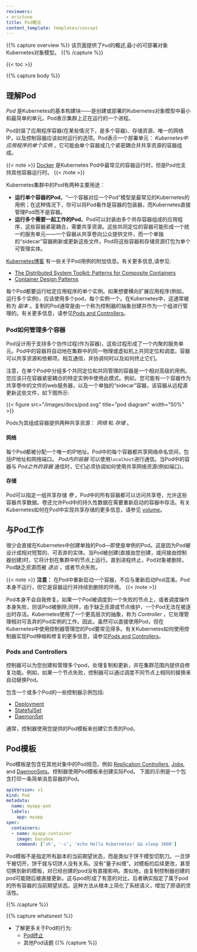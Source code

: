 ```yaml
---
reviewers:
- erictune
title: Pod概览
content_template: templates/concept
---
```


{{% capture overview %}}
该页面提供了`Pod`的概述,最小的可部署对象Kubernetes对象模型。
{{% /capture %}}

{{< toc >}}

{{% capture body %}}
## 理解Pod

*Pod* 是Kubernetes的基本构建块——是创建或部署的Kubernetes对象模型中最小和最简单的单元。Pod表示集群上正在运行的一个进程。

Pod封装了应用程序容器(在某些情况下，是多个容器)、存储资源、唯一的网络IP，以及控制容器应该如何运行的选项。Pod表示一个部署单元： *Kubernetes中应用程序的单个实例* ，它可能由单个容器或几个紧密耦合并共享资源的容器组成。

{{< note >}}
[Docker](https://www.docker.com) 是Kubernetes Pod中最常见的容器运行时，但是Pod也支持其他容器运行时。
{{< /note >}}

Kubernetes集群中的Pod有两种主要用途：

* **运行单个容器的Pod**。“一个容器对应一个Pod”模型是最常见的Kubernetes的用例；在这种情况下，你可以将Pod看作是容器的包装器，而Kubernetes直接管理Pod而不是容器。
* **运行多个需要一起工作的Pod**。Pod可以封装由多个共存容器组成的应用程序，这些容器紧密耦合，需要共享资源。这些共同定位的容器可能形成一个统一的服务单元——一个容器从共享卷向公众提供文件，而一个单独的“sidecar”容器刷新或更新这些文件。Pod将这些容器和存储资源打包为单个可管理实体。

[Kubernetes博客](http://blog.kubernetes.io) 有一些关于Pod用例的附加信息。有关更多信息,请参见:

* [The Distributed System Toolkit: Patterns for Composite Containers](http://blog.kubernetes.io/2015/06/the-distributed-system-toolkit-patterns.html)
* [Container Design Patterns](http://blog.kubernetes.io/2016/06/container-design-patterns.html)

每个Pod都要运行给定应用程序的单个实例。如果想要横向扩展应用程序(例如，运行多个实例)，应该使用多个pod，每个实例一个。在Kubernetes中，这通常被称为 _副本_ 。复制的Pod通常是由一个称为控制器的抽象创建并作为一个组进行管理的。有关更多信息，请参见[Pods and Controllers](#pods-and-controllers)。

### Pod如何管理多个容器

Pod设计用于支持多个协作过程(作为容器)，这些过程形成了一个内聚的服务单元。Pod中的容器将自动地在集群中的同一物理或虚拟机上共同定位和调度。容器可以共享资源和依赖项，相互通信，并协调何时以及如何终止它们。

注意，在单个Pod中分组多个共同定位和共同管理的容器是一个相对高级的用例。您应该只在容器紧密耦合的特定实例中使用此模式。例如，您可能有一个容器作为共享卷中的文件的web服务器，以及一个单独的“sidecar”容器，该容器从远程源更新这些文件，如下图所示:

{{< figure src="/images/docs/pod.svg" title="pod diagram" width="50%" >}}

Pods为其组成容器提供两种共享资源： *网络* 和 *存储* 。

#### 网络

每个Pod都被分配一个唯一的IP地址。Pod中的每个容器都共享网络命名空间，包括IP地址和网络端口。 *Pod内的容器* 可以使用`localhost`进行通信。当Pod中的容器与 *Pod之外的容器* 通信时，它们必须协调如何使用共享网络资源(例如端口)。

#### 存储

Pod可以指定一组共享存储 *卷* 。Pod中的所有容器都可以访问共享卷，允许这些容器共享数据。卷还允许Pod中的持久性数据在需要重新启动的容器中存活。有关Kubernetes如何在Pod中实现共享存储的更多信息，请参见 [volume](/docs/concept/storage/volume/)。

## 与Pod工作

很少会直接在Kubernetes中创建单独的Pod—即使是单例的Pod。这是因为Pod被设计成相对短暂的、可丢弃的实体。当Pod被创建(直接由您创建，或间接由控制器创建)时，它将计划在集群中的节点上运行。直到进程终止，Pod对象被删除，Pod缺乏资源而被 *逐出* ，或者节点失败。

{{< note >}}
**注意：** 在Pod中重新启动一个容器，不应与重新启动Pod混淆。Pod本身不运行，但它是容器运行并持续到删除的环境。
{{< /note >}}

Pod本身不会自我修复。如果一个Pod被调度到一个失败的节点上，或者调度操作本身失败，则该Pod被删除;同样，由于缺乏资源或节点维护，一个Pod无法在被逐出时存活。Kubernetes使用了一个更高层次的抽象，称为 *Controller* ，它处理管理相对可丢弃的Pod实例的工作。因此，虽然可以直接使用Pod，但在Kubernetes中使用控制器管理您的Pod要常见得多。有关Kubernetes如何使用控制器实现Pod伸缩和修复的更多信息，请参见[Pods and Controllers](#pods-and-controllers)。

### Pods and Controllers

控制器可以为您创建和管理多个pod，处理复制和更新，并在集群范围内提供自修复功能。例如，如果一个节点失败，控制器可以通过调度不同节点上相同的替换来自动替换Pod。

包含一个或多个Pod的一些控制器示例包括:

* [Deployment](/docs/concepts/workloads/controllers/deployment/)
* [StatefulSet](/docs/concepts/workloads/controllers/statefulset/)
* [DaemonSet](/docs/concepts/workloads/controllers/daemonset/)

通常，控制器使用您提供的Pod模板来创建它负责的Pod。

## Pod模板

Pod模板是包含在其他对象中的Pod规范，例如
[Replication Controllers](/docs/concepts/workloads/controllers/replicationcontroller/), [Jobs](/docs/concepts/jobs/run-to-completion-finite-workloads/), and
[DaemonSets](/docs/concepts/workloads/controllers/daemonset/)。控制器使用Pod模板来创建实际Pod。
下面的示例是一个包含打印一条简单消息容器的Pod。

```yaml
apiVersion: v1
kind: Pod
metadata:
  name: myapp-pod
  labels:
    app: myapp
spec:
  containers:
  - name: myapp-container
    image: busybox
    command: ['sh', '-c', 'echo Hello Kubernetes! && sleep 3600']
```

Pod模板不是指定所有副本的当前期望状态，而是类似于饼干模型切割刀。一旦饼干被切开，饼干就与切饼人没有关系。没有“量子纠缠”。对模板的后续更改，甚至切换到新的模板，对已经创建的pod没有直接影响。类似地，由复制控制器创建的pod可能随后被直接更新。这与pod形成了有意的对比，后者确实指定了属于pod的所有容器的当前期望状态。这种方法从根本上简化了系统语义，增加了原语的灵活性。

{{% /capture %}}

{{% capture whatsnext %}}
* 了解更多关于Pod的行为:
  * [Pod终止](/docs/concepts/workloads/pods/pod/#termination-of-pods)
  * 其他Pod话题
{{% /capture %}}


